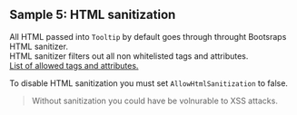 ## Sample 5: HTML sanitization

All HTML passed into `Tooltip` by default goes through throught Bootsraps HTML sanitizer.  
HTML sanitizer filters out all non whitelisted tags and attributes.  
[List of allowed tags and attributes.](https://getbootstrap.com/docs/4.3/getting-started/javascript/#sanitizer)  

To disable HTML sanitization you must set `AllowHtmlSanitization` to false.

>Without sanitization you could have be volnurable to XSS attacks.